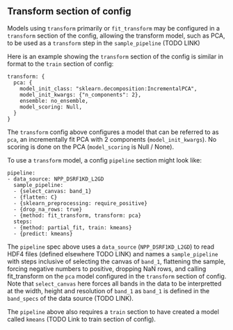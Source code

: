 ## Transform section of config

Models using `transform` primarily or `fit_transform` may be configured in a `transform` section of the config, allowing the transform model, such as PCA, to be used as a `transform` step in the `sample_pipeline` (TODO LINK)

Here is an example showing the `transform` section of the config is similar in format to the `train` section of config:

```
transform: {
  pca: {
    model_init_class: "sklearn.decomposition:IncrementalPCA",
    model_init_kwargs: {"n_components": 2},
    ensemble: no_ensemble,
    model_scoring: Null,
  }
}
```
The `transform` config above configures a model that can be referred to as `pca`, an incrementally fit PCA with 2 components (`model_init_kwargs`).  No scoring is done on the PCA (`model_scoring` is Null / None).

To use a `transform` model, a config `pipeline` section might look like:

```
pipeline:
- data_source: NPP_DSRF1KD_L2GD
  sample_pipeline:
  - {select_canvas: band_1}
  - {flatten: C}
  - {sklearn_preprocessing: require_positive}
  - {drop_na_rows: true}
  - {method: fit_transform, transform: pca}
  steps:
  - {method: partial_fit, train: kmeans}
  - {predict: kmeans}

```

The `pipeline` spec above uses a `data_source` (`NPP_DSRF1KD_L2GD`) to read HDF4 files (defined elsewhere TODO LINK) and names a `sample_pipeline` with steps inclusive of selecting the canvas of `band_1`, flattening the sample, forcing negative numbers to positive, dropping NaN rows, and calling fit_transform on the `pca` model configured in the `transform` section of config.  Note that `select_canvas` here forces all bands in the data to be interpretted at the width, height and resolution of `band_1` as `band_1` is defined in the `band_specs` of the data source (TODO LINK).

The `pipeline` above also requires a `train` section to have created a model called `kmeans` (TODO Link to train section of config).



